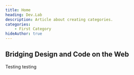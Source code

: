 ```yaml
---
title: Home
heading: Dev.Lab
description: Article about creating categories.
categories:
    - First Category
hideAuthor: true
---
```


## Bridging Design and Code on the Web

Testing testing